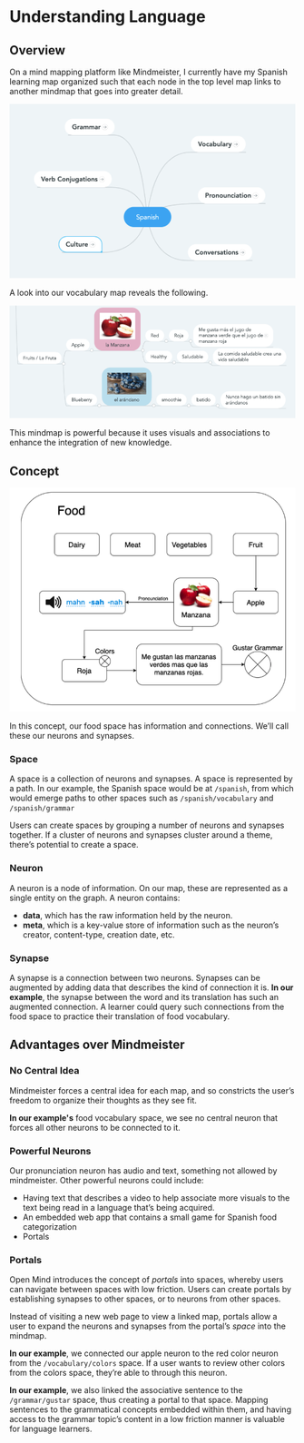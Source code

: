 # Understanding Language

## Overview

On a mind mapping platform like Mindmeister, I currently have my Spanish learning map organized such that each node in the top level map links to another mindmap that goes into greater detail.

![Global Spanish Map](./map-espanol.png)

A look into our vocabulary map reveals the following. 

![Vocabulary Map](./map-vocabulary.png)

This mindmap is powerful because it uses visuals and associations to enhance the integration of new knowledge. 

## Concept

![Language Learning Concept](./language-learning-concept.png)

In this concept, our food space has information and connections. We’ll call these our neurons and synapses.

### Space

A space is a collection of neurons and synapses. A space is represented by a path. In our example, the Spanish space would be at `/spanish`, from which would emerge paths to other spaces such as `/spanish/vocabulary` and `/spanish/grammar`

Users can create spaces by grouping a number of neurons and synapses together. If a cluster of neurons and synapses cluster around a theme, there’s potential to create a space.

### Neuron

A neuron is a node of information. On our map, these are represented as a single entity on the graph. A neuron contains:

* **data**, which has the raw information held by the neuron.
* **meta**, which is a key-value store of information such as the neuron’s creator, content-type, creation date, etc.

### Synapse

A synapse is a connection between two neurons. Synapses can be augmented by adding data that describes the kind of connection it is. **In our example**, the synapse between the word and its translation has such an augmented connection. A learner could query such connections from the food space to practice their translation of food vocabulary. 

## Advantages over Mindmeister

### No Central Idea

Mindmeister forces a central idea for each map, and so constricts the user’s freedom to organize their thoughts as they see fit. 

**In our example's** food vocabulary space, we see no central neuron that forces all other neurons to be connected to it. 

### Powerful Neurons

Our pronunciation neuron has audio and text, something not allowed by mindmeister. Other powerful neurons could include:

* Having text that describes a video to help associate more visuals to the text being read in a language that’s being acquired. 
* An embedded web app that contains a small game for Spanish food categorization
* Portals

### Portals

Open Mind introduces the concept of *portals* into spaces, whereby users can navigate between spaces with low friction. Users can create portals by establishing synapses to other spaces, or to neurons from other spaces. 

Instead of visiting a new web page to view a linked map, portals allow a user to expand the neurons and synapses from the portal’s *space* into the mindmap. 

**In our example**, we connected our apple neuron to the red color neuron from the `/vocabulary/colors` space. If a user wants to review other colors from the colors space, they’re able to through this neuron. 

**In our example**, we also linked the associative sentence to the `/grammar/gustar` space, thus creating a portal to that space. Mapping sentences to the grammatical concepts embedded within them, and having access to the grammar topic’s content in a low friction manner is valuable for language learners. 